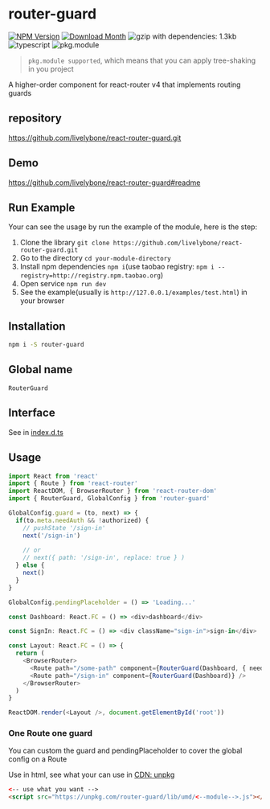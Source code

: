 # router-guard
[![NPM Version](http://img.shields.io/npm/v/router-guard.svg?style=flat-square)](https://www.npmjs.com/package/router-guard)
[![Download Month](http://img.shields.io/npm/dm/router-guard.svg?style=flat-square)](https://www.npmjs.com/package/router-guard)
![gzip with dependencies: 1.3kb](https://img.shields.io/badge/gzip--with--dependencies-1.3kb-brightgreen.svg "gzip with dependencies: 1.3kb")
![typescript](https://img.shields.io/badge/typescript-supported-blue.svg "typescript")
![pkg.module](https://img.shields.io/badge/pkg.module-supported-blue.svg "pkg.module")

> `pkg.module supported`, which means that you can apply tree-shaking in you project

A higher-order component for react-router v4 that implements routing guards

## repository
https://github.com/livelybone/react-router-guard.git

## Demo
https://github.com/livelybone/react-router-guard#readme

## Run Example
Your can see the usage by run the example of the module, here is the step:

1. Clone the library `git clone https://github.com/livelybone/react-router-guard.git`
2. Go to the directory `cd your-module-directory`
3. Install npm dependencies `npm i`(use taobao registry: `npm i --registry=http://registry.npm.taobao.org`)
4. Open service `npm run dev`
5. See the example(usually is `http://127.0.0.1/examples/test.html`) in your browser

## Installation
```bash
npm i -S router-guard
```

## Global name
`RouterGuard`

## Interface
See in [index.d.ts](./index.d.ts)

## Usage
```typescript jsx
import React from 'react'
import { Route } from 'react-router'
import ReactDOM, { BrowserRouter } from 'react-router-dom'
import { RouterGuard, GlobalConfig } from 'router-guard'

GlobalConfig.guard = (to, next) => {
  if(to.meta.needAuth && !authorized) {
    // pushState '/sign-in'
    next('/sign-in')
    
    // or 
    // next({ path: '/sign-in', replace: true } )
  } else {
    next()
  }
}

GlobalConfig.pendingPlaceholder = () => 'Loading...'

const Dashboard: React.FC = () => <div>dashboard</div>

const SignIn: React.FC = () => <div className="sign-in">sign-in</div>

const Layout: React.FC = () => {
  return (
    <BrowserRouter>
      <Route path="/some-path" component={RouterGuard(Dashboard, { needAuth: true })} />
      <Route path="/sign-in" component={RouterGuard(Dashboard)} />
    </BrowserRouter>
  )
}

ReactDOM.render(<Layout />, document.getElementById('root'))
```

### One Route one guard
You can custom the guard and pendingPlaceholder to cover the global config on a Route

Use in html, see what your can use in [CDN: unpkg](https://unpkg.com/router-guard/lib/umd/)
```html
<-- use what you want -->
<script src="https://unpkg.com/router-guard/lib/umd/<--module-->.js"></script>
```
